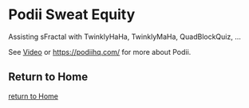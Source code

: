 # Podii Sweat Equity

Assisting sFractal with TwinklyHaHa, TwinklyMaHa, QuadBlockQuiz, ...

See [Video](../Videos/#participants)
or https://podiihq.com/
for more about Podii.

## Return to Home
[return to Home](../../index.md)
